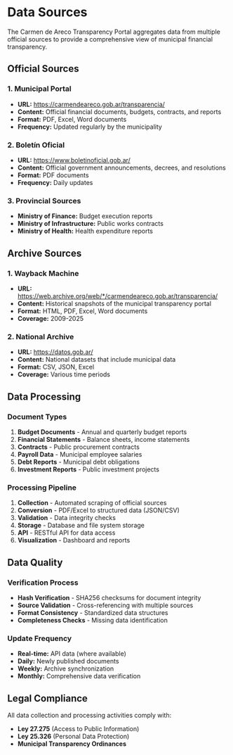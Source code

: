 # Data Sources

The Carmen de Areco Transparency Portal aggregates data from multiple official sources to provide a comprehensive view of municipal financial transparency.

## Official Sources

### 1. Municipal Portal
- **URL:** https://carmendeareco.gob.ar/transparencia/
- **Content:** Official financial documents, budgets, contracts, and reports
- **Format:** PDF, Excel, Word documents
- **Frequency:** Updated regularly by the municipality

### 2. Boletín Oficial
- **URL:** https://www.boletinoficial.gob.ar/
- **Content:** Official government announcements, decrees, and resolutions
- **Format:** PDF documents
- **Frequency:** Daily updates

### 3. Provincial Sources
- **Ministry of Finance:** Budget execution reports
- **Ministry of Infrastructure:** Public works contracts
- **Ministry of Health:** Health expenditure reports

## Archive Sources

### 1. Wayback Machine
- **URL:** https://web.archive.org/web/*/carmendeareco.gob.ar/transparencia/
- **Content:** Historical snapshots of the municipal transparency portal
- **Format:** HTML, PDF, Excel, Word documents
- **Coverage:** 2009-2025

### 2. National Archive
- **URL:** https://datos.gob.ar/
- **Content:** National datasets that include municipal data
- **Format:** CSV, JSON, Excel
- **Coverage:** Various time periods

## Data Processing

### Document Types
1. **Budget Documents** - Annual and quarterly budget reports
2. **Financial Statements** - Balance sheets, income statements
3. **Contracts** - Public procurement contracts
4. **Payroll Data** - Municipal employee salaries
5. **Debt Reports** - Municipal debt obligations
6. **Investment Reports** - Public investment projects

### Processing Pipeline
1. **Collection** - Automated scraping of official sources
2. **Conversion** - PDF/Excel to structured data (JSON/CSV)
3. **Validation** - Data integrity checks
4. **Storage** - Database and file system storage
5. **API** - RESTful API for data access
6. **Visualization** - Dashboard and reports

## Data Quality

### Verification Process
- **Hash Verification** - SHA256 checksums for document integrity
- **Source Validation** - Cross-referencing with multiple sources
- **Format Consistency** - Standardized data structures
- **Completeness Checks** - Missing data identification

### Update Frequency
- **Real-time:** API data (where available)
- **Daily:** Newly published documents
- **Weekly:** Archive synchronization
- **Monthly:** Comprehensive data verification

## Legal Compliance

All data collection and processing activities comply with:
- **Ley 27.275** (Access to Public Information)
- **Ley 25.326** (Personal Data Protection)
- **Municipal Transparency Ordinances**